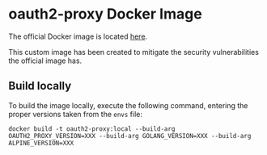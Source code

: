 # oauth2-proxy Docker Image

The official Docker image is located [here](https://github.com/oauth2-proxy/oauth2-proxy/blob/v7.2.1/Dockerfile).

This custom image has been created to mitigate the security vulnerabilities the official image has.

## Build locally

To build the image locally, execute the following command, entering the proper versions taken from the `envs` file:
```
docker build -t oauth2-proxy:local --build-arg OAUTH2_PROXY_VERSION=XXX --build-arg GOLANG_VERSION=XXX --build-arg ALPINE_VERSION=XXX
```
